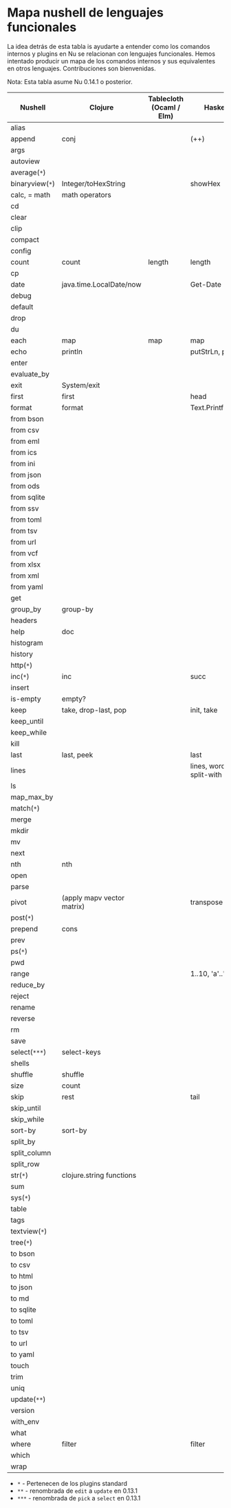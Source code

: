 # Mapa nushell de lenguajes funcionales

La idea detrás de esta tabla is ayudarte a entender como los comandos internos y plugins en Nu se relacionan con lenguajes funcionales. Hemos intentado producir un mapa de los comandos internos y sus equivalentes en otros lenguajes. Contribuciones son bienvenidas.

Nota: Esta tabla asume Nu 0.14.1 o posterior.

| Nushell         | Clojure                    | Tablecloth (Ocaml / Elm) | Haskell                  |     |
| --------------- | -------------------------- | ------------------------ | ------------------------ | --- |
| alias           |                            |                          |                          |     |
| append          | conj                       |                          | (++)                     |     |
| args            |                            |                          |                          |     |
| autoview        |                            |                          |                          |     |
| average(`*`)    |                            |                          |                          |     |
| binaryview(`*`) | Integer/toHexString        |                          | showHex                  |     |
| calc, = math    | math operators             |                          |                          |     |
| cd              |                            |                          |                          |     |
| clear           |                            |                          |                          |     |
| clip            |                            |                          |                          |     |
| compact         |                            |                          |                          |     |
| config          |                            |                          |                          |     |
| count           | count                      | length                   | length                   |     |
| cp              |                            |                          |                          |     |
| date            | java.time.LocalDate/now    |                          | Get-Date                 |     |
| debug           |                            |                          |                          |     |
| default         |                            |                          |                          |     |
| drop            |                            |                          |                          |     |
| du              |                            |                          |                          |     |
| each            | map                        | map                      | map                      |     |
| echo            | println                    |                          | putStrLn, print          |     |
| enter           |                            |                          |                          |     |
| evaluate_by     |                            |                          |                          |     |
| exit            | System/exit                |                          |                          |     |
| first           | first                      |                          | head                     |     |
| format          | format                     |                          | Text.Printf.printf       |     |
| from bson       |                            |                          |                          |     |
| from csv        |                            |                          |                          |     |
| from eml        |                            |                          |                          |     |
| from ics        |                            |                          |                          |     |
| from ini        |                            |                          |                          |     |
| from json       |                            |                          |                          |     |
| from ods        |                            |                          |                          |     |
| from sqlite     |                            |                          |                          |     |
| from ssv        |                            |                          |                          |     |
| from toml       |                            |                          |                          |     |
| from tsv        |                            |                          |                          |     |
| from url        |                            |                          |                          |     |
| from vcf        |                            |                          |                          |     |
| from xlsx       |                            |                          |                          |     |
| from xml        |                            |                          |                          |     |
| from yaml       |                            |                          |                          |     |
| get             |                            |                          |                          |     |
| group_by        | group-by                   |                          |                          |     |
| headers         |                            |                          |                          |     |
| help            | doc                        |                          |                          |     |
| histogram       |                            |                          |                          |     |
| history         |                            |                          |                          |     |
| http(`*`)       |                            |                          |                          |     |
| inc(`*`)        | inc                        |                          | succ                     |     |
| insert          |                            |                          |                          |     |
| is-empty        | empty?                     |                          |                          |     |
| keep            | take, drop-last, pop       |                          | init, take               |     |
| keep_until      |                            |                          |                          |     |
| keep_while      |                            |                          |                          |     |
| kill            |                            |                          |                          |     |
| last            | last, peek                 |                          | last                     |     |
| lines           |                            |                          | lines, words, split-with |     |
| ls              |                            |                          |                          |     |
| map_max_by      |                            |                          |                          |     |
| match(`*`)      |                            |                          |                          |     |
| merge           |                            |                          |                          |     |
| mkdir           |                            |                          |                          |     |
| mv              |                            |                          |                          |     |
| next            |                            |                          |                          |     |
| nth             | nth                        |                          |                          |     |
| open            |                            |                          |                          |     |
| parse           |                            |                          |                          |     |
| pivot           | (apply mapv vector matrix) |                          | transpose                |     |
| post(`*`)       |                            |                          |                          |     |
| prepend         | cons                       |                          |                          |     |
| prev            |                            |                          |                          |     |
| ps(`*`)         |                            |                          |                          |     |
| pwd             |                            |                          |                          |     |
| range           |                            |                          | 1..10, 'a'..'f'          |     |
| reduce_by       |                            |                          |                          |     |
| reject          |                            |                          |                          |     |
| rename          |                            |                          |                          |     |
| reverse         |                            |                          |                          |     |
| rm              |                            |                          |                          |     |
| save            |                            |                          |                          |     |
| select(`***`)   | select-keys                |                          |                          |     |
| shells          |                            |                          |                          |     |
| shuffle         | shuffle                    |                          |                          |     |
| size            | count                      |                          |                          |     |
| skip            | rest                       |                          | tail                     |     |
| skip_until      |                            |                          |                          |     |
| skip_while      |                            |                          |                          |     |
| sort-by         | sort-by                    |                          |                          |     |
| split_by        |                            |                          |                          |     |
| split_column    |                            |                          |                          |     |
| split_row       |                            |                          |                          |     |
| str(`*`)        | clojure.string functions   |                          |                          |     |
| sum             |                            |                          |                          |     |
| sys(`*`)        |                            |                          |                          |     |
| table           |                            |                          |                          |     |
| tags            |                            |                          |                          |     |
| textview(`*`)   |                            |                          |                          |     |
| tree(`*`)       |                            |                          |                          |     |
| to bson         |                            |                          |                          |     |
| to csv          |                            |                          |                          |     |
| to html         |                            |                          |                          |     |
| to json         |                            |                          |                          |     |
| to md           |                            |                          |                          |     |
| to sqlite       |                            |                          |                          |     |
| to toml         |                            |                          |                          |     |
| to tsv          |                            |                          |                          |     |
| to url          |                            |                          |                          |     |
| to yaml         |                            |                          |                          |     |
| touch           |                            |                          |                          |     |
| trim            |                            |                          |                          |     |
| uniq            |                            |                          |                          |     |
| update(`**`)    |                            |                          |                          |     |
| version         |                            |                          |                          |     |
| with_env        |                            |                          |                          |     |
| what            |                            |                          |                          |     |
| where           | filter                     |                          | filter                   |     |
| which           |                            |                          |                          |     |
| wrap            |                            |                          |                          |     |

- `*` - Pertenecen de los plugins standard
- `**` - renombrada de `edit` a `update` en 0.13.1
- `***` - renombrada de `pick` a `select` en 0.13.1
